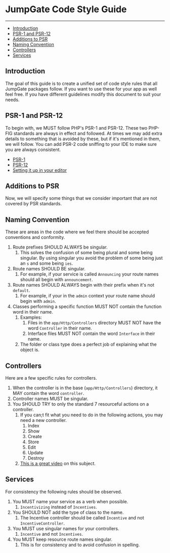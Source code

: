 # JumpGate Code Style Guide

---

- [Introduction](#introduction)
- [PSR-1 and PSR-12](#psr)
- [Additions to PSR](#additions-to-psr)
- [Naming Convention](#naming-convention)
- [Controllers](#controllers)
- [Services](#services)

<a name="introduction"></a>
## Introduction

The goal of this guide is to create a unified set of code style rules that all JumpGate packages follow.  If you want to use 
these for your app as well feel free.  If you have different guidelines modify this document to suit your needs.

<a name="psr"></a>
## PSR-1 and PSR-12

To begin with, we MUST follow PHP's PSR-1 and PSR-12.  These two PHP-FIG standards are always in effect and followed.  At 
times we may add extra details to something that is avoided by these, but if it's mentioned in them, we will follow.  You 
can add PSR-2 code sniffing to your IDE to make sure you are always consistent.

- [PSR-1](https://www.php-fig.org/psr/psr-1/)
- [PSR-12](https://www.php-fig.org/psr/psr-12/)
- [Setting it up in your editor](/docs/{{version}}/basics/enforcing-psr-2)

<a name="additions-to-psr"></a>
## Additions to PSR

Now, we will specify some things that we consider important that are not covered by PSR standards.

<a name="naming-conventions"></a>
## Naming Convention

These are areas in the code where we feel there should be accepted conventions and conformity.

1. Route prefixes SHOULD ALWAYS be singular.
    1. This solves the confusion of some being plural and some being singular. By using singular you avoid the problem of 
    some being just an `s` and some being `ies`.
1. Route names SHOULD BE singular.
    1. For example, if your service is called `Announcing` your route names should all begin with `announcement`.
1. Route names SHOULD ALWAYS begin with their prefix when it's not `default`.
    1. For example, if your in the `admin` context your route name should begin with `admin`.
1. Classes performing a specific function MUST NOT contain the function word in their name.
    1. Examples:
        1. Files in the `app/Http/Controllers` directory MUST NOT have the word `Controller` in their name.
        1. Interface files MUST NOT contain the word `Interface` in their name.
    1. The folder or class type does a perfect job of explaining what the object is.
    
<a name="controllers"></a>
## Controllers

Here are a few specific rules for controllers.

1. When the controller is in the base (`app/Http/Controllers`) directory, it MAY contain the word `controller`.
1. Controller names MUST be singular.
1. You SHOULD TRY to only the standard 7 resourceful actions on a controller.
    1. If you can;t fit what you need to do in the following actions, you may need a new controller.
        1. Index
        1. Show
        1. Create
        1. Store
        1. Edit
        1. Update
        1. Destroy
    1. [This is a great video](https://www.youtube.com/watch?v=MF0jFKvS4SI) on this subject.
    
<a name="services"></a>
## Services

For consistency the following rules should be observed.

1. You MUST name your service as a verb when possible.
    1. `Incentivizing` instead of `Incentives`.
1. You SHOULD NOT add the type of class to the name.
    1. The Incentive controller should be called `Incentive` and not `IncentiveController`.
1. You MUST use singular names for your controllers.
    1. `Incentive` and not `Incentives`.
1. You MUST keep resource route names singular.
    1. This is for consistency and to avoid confusion in spelling.
